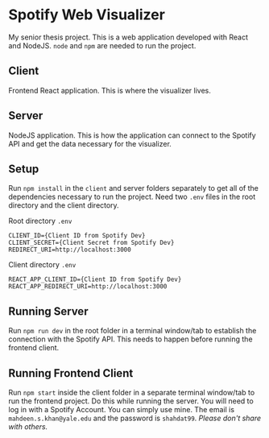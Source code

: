 # Spotify Web Visualizer

My senior thesis project. This is a web application developed with React and NodeJS. `node` and `npm` are needed to run the project.

## Client
Frontend React application. This is where the visualizer lives.

## Server
NodeJS application. This is how the application can connect to the Spotify API and get the data necessary for the visualizer.

## Setup
Run `npm install` in the `client` and server folders separately to get all of the dependencies necessary to run the project.
Need two `.env` files in the root directory and the client directory.

Root directory `.env`
```
CLIENT_ID={Client ID from Spotify Dev}
CLIENT_SECRET={Client Secret from Spotify Dev}
REDIRECT_URI=http://localhost:3000
```

Client directory `.env`
```
REACT_APP_CLIENT_ID={Client ID from Spotify Dev}
REACT_APP_REDIRECT_URI=http://localhost:3000
```

## Running Server
Run `npm run dev` in the root folder in a terminal window/tab to establish the connection with the Spotify API. This needs to happen before running the frontend client.

## Running Frontend Client
Run `npm start` inside the client folder in a separate terminal window/tab to run the frontend project. Do this while running the server. You will need to log in with a Spotify Account. You can simply use mine. The email is `mahdeen.s.khan@yale.edu` and the password is `shahdat99`. *Please don't share with others.*
